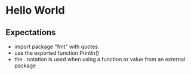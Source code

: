 # Hello World

## Expectations
- import package "fmt" with quotes
- use the exported function Println()
- the . notation is used when using a function or value from an external package
